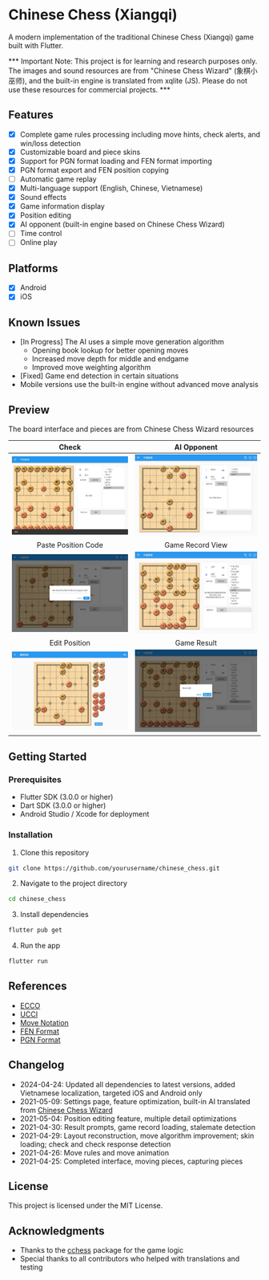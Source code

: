 # Chinese Chess (Xiangqi)

A modern implementation of the traditional Chinese Chess (Xiangqi) game built with Flutter.

*** Important Note: This project is for learning and research purposes only. The images and sound resources are from "Chinese Chess Wizard" (象棋小巫师), and the built-in engine is translated from xqlite (JS). Please do not use these resources for commercial projects. ***

## Features

- [x] Complete game rules processing including move hints, check alerts, and win/loss detection
- [x] Customizable board and piece skins
- [x] Support for PGN format loading and FEN format importing
- [x] PGN format export and FEN position copying
- [ ] Automatic game replay
- [x] Multi-language support (English, Chinese, Vietnamese)
- [x] Sound effects
- [x] Game information display
- [x] Position editing
- [x] AI opponent (built-in engine based on Chinese Chess Wizard)
- [ ] Time control
- [ ] Online play

## Platforms
- [x] Android
- [x] iOS

## Known Issues

* [In Progress] The AI uses a simple move generation algorithm
    * Opening book lookup for better opening moves
    * Increased move depth for middle and endgame
    * Improved move weighting algorithm
* [Fixed] Game end detection in certain situations
* Mobile versions use the built-in engine without advanced move analysis


## Preview
The board interface and pieces are from Chinese Chess Wizard resources<br />

|Check|AI Opponent|
|:---:|:---:|
|![Check](preview/01.jpg "Check")|![AI Opponent](preview/02.jpg "AI Opponent")|
|Paste Position Code|Game Record View|
|![Paste Position Code](preview/03.jpg "Paste Position Code")|![Game Record View](preview/04.jpg "Game Record View")|
|Edit Position|Game Result|
|![Edit Position](preview/05.jpg "Edit Position")|![Game Result](preview/06.jpg "Game Result")|


## Getting Started

### Prerequisites

- Flutter SDK (3.0.0 or higher)
- Dart SDK (3.0.0 or higher)
- Android Studio / Xcode for deployment

### Installation

1. Clone this repository
```bash
git clone https://github.com/yourusername/chinese_chess.git
```

2. Navigate to the project directory
```bash
cd chinese_chess
```

3. Install dependencies
```bash
flutter pub get
```

4. Run the app
```bash
flutter run
```


## References
* [ECCO](https://www.xqbase.com/ecco/ecco_contents.htm#ecco_a)
* [UCCI](https://www.xqbase.com/protocol/cchess_ucci.htm)
* [Move Notation](https://www.xqbase.com/protocol/cchess_move.htm)
* [FEN Format](https://www.xqbase.com/protocol/cchess_fen.htm)
* [PGN Format](https://www.xqbase.com/protocol/cchess_pgn.htm)

## Changelog

* 2024-04-24: Updated all dependencies to latest versions, added Vietnamese localization, targeted iOS and Android only
* 2021-05-09: Settings page, feature optimization, built-in AI translated from [Chinese Chess Wizard](https://github.com/xqbase/eleeye)
* 2021-05-04: Position editing feature, multiple detail optimizations
* 2021-04-30: Result prompts, game record loading, stalemate detection
* 2021-04-29: Layout reconstruction, move algorithm improvement; skin loading; check and check response detection
* 2021-04-26: Move rules and move animation
* 2021-04-25: Completed interface, moving pieces, capturing pieces

## License

This project is licensed under the MIT License.

## Acknowledgments

- Thanks to the [cchess](https://pub.dev/packages/cchess) package for the game logic
- Special thanks to all contributors who helped with translations and testing